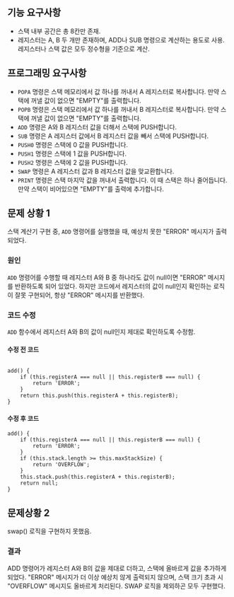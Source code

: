 ## 기능 요구사항
- 스택 내부 공간은 총 8칸만 존재.
- 레지스터는 A, B 두 개만 존재하며, ADD나 SUB 명령으로 계산하는 용도로 사용. 레지스터나 스택 값은 모두 정수형을 기준으로 계산.

## 프로그래밍 요구사항
- `POPA` 명령은 스택 메모리에서 값 하나를 꺼내서 A 레지스터로 복사합니다. 만약 스택에 꺼낼 값이 없으면 "EMPTY"를 출력합니다.
- `POPB` 명령은 스택 메모리에서 값 하나를 꺼내서 B 레지스터로 복사합니다. 만약 스택에 꺼낼 값이 없으면 "EMPTY"를 출력합니다.
- `ADD` 명령은 A와 B 레지스터 값을 더해서 스택에 PUSH합니다.
- `SUB` 명령은 A 레지스터 값에서 B 레지스터 값을 빼서 스택에 PUSH합니다.
- `PUSH0` 명령은 스택에 0 값을 PUSH합니다.
- `PUSH1` 명령은 스택에 1 값을 PUSH합니다.
- `PUSH2` 명령은 스택에 2 값을 PUSH합니다.
- `SWAP` 명령은 A 레지스터 값과 B 레지스터 값을 맞교환합니다.
- `PRINT` 명령은 스택 마지막 값을 꺼내서 출력합니다. 이 때 스택은 하나 줄어듭니다. 만약 스택이 비어있으면 "EMPTY"를 출력에 추가합니다.

## 문제 상황 1
스택 계산기 구현 중, `ADD` 명령어를 실행했을 때, 예상치 못한 "ERROR" 메시지가 출력되었다.

### 원인
`ADD` 명령어를 수행할 때 레지스터 A와 B 중 하나라도 값이 null이면 "ERROR" 메시지를 반환하도록 되어 있었다. 하지만 코드에서 레지스터의 값이 null인지 확인하는 로직이 잘못 구현되어, 항상 "ERROR" 메시지를 반환했다.

### 코드 수정
`ADD` 함수에서 레지스터 A와 B의 값이 null인지 제대로 확인하도록 수정함.

#### 수정 전 코드
<pre><code>
add() {
    if (this.registerA === null || this.registerB === null) {
        return 'ERROR';
    }
    return this.push(this.registerA + this.registerB);
} </code></pre>
#### 수정 후 코드
<pre><code>add() {
    if (this.registerA === null || this.registerB === null) {
        return 'ERROR';
    }
    if (this.stack.length >= this.maxStackSize) {
        return 'OVERFLOW';
    }
    this.stack.push(this.registerA + this.registerB);
    return null;
}
</code></pre>


## 문제상황 2
swap() 로직을 구현하지 못했음.

### 결과
ADD 명령어가 레지스터 A와 B의 값을 제대로 더하고, 스택에 올바르게 값을 추가하게 되었다. "ERROR" 메시지가 더 이상 예상치 않게 출력되지 않으며, 스택 크기 초과 시 "OVERFLOW" 메시지도 올바르게 처리된다. SWAP 로직을 제외하곤 모두 구현했다.
